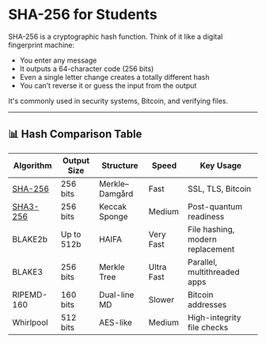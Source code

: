 # SHA-256 for Students

SHA-256 is a cryptographic hash function. Think of it like a digital fingerprint machine:

- You enter any message
- It outputs a 64-character code (256 bits)
- Even a single letter change creates a totally different hash
- You can’t reverse it or guess the input from the output

It's commonly used in security systems, Bitcoin, and verifying files.

---

## 📊 Hash Comparison Table

| Algorithm    | Output Size | Structure        | Speed     | Key Usage                          |
|--------------|-------------|------------------|-----------|------------------------------------|
| [SHA-256](/algo/sha256)      | 256 bits    | Merkle–Damgård   | Fast      | SSL, TLS, Bitcoin                  |
| [SHA3-256](/algo/sha3-256)     | 256 bits    | Keccak Sponge    | Medium    | Post-quantum readiness             |
| BLAKE2b      | Up to 512b  | HAIFA            | Very Fast | File hashing, modern replacement   |
| BLAKE3       | 256 bits    | Merkle Tree      | Ultra Fast| Parallel, multithreaded apps       |
| RIPEMD-160   | 160 bits    | Dual-line MD     | Slower    | Bitcoin addresses                  |
| Whirlpool    | 512 bits    | AES-like         | Medium    | High-integrity file checks         |
